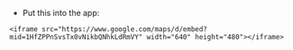 * Put this into the app:
```
<iframe src="https://www.google.com/maps/d/embed?mid=1HfZPPnSvsTx0vNikbQNhkLdRmVY" width="640" height="480"></iframe>
```
